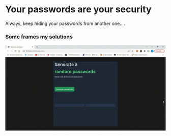 <h1>Your passwords are your security</h1>

Always, keep hiding your passwords from another one....

<h3>Some frames my solutions</h3>

![](./passwords_generator.gif)